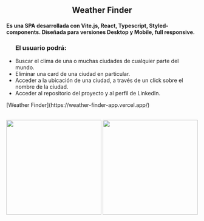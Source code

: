 &nbsp;
<h2 align="center">Weather Finder</h2>

<h4>Es una SPA desarrollada con Vite.js, React, Typescript, Styled-components. Diseñada para versiones Desktop y Mobile, full responsive.</h4>

<ul>
  <h3>El usuario podrá: </h3>

<li>Buscar el clima de una o muchas ciudades de cualquier parte del mundo. </li>
<li>Eliminar una card de una ciudad en particular.</li>
<li>Acceder a la ubicación de una ciudad, a través de un click sobre el nombre de la ciudad.</li>
<li>Acceder al repositorio del proyecto y al perfil de LinkedIn.</li>

</ul>

 </h4>
[Weather Finder](https://weather-finder-app.vercel.app/)
<br />

<br />
<p align="start">
  <a><img width="250px" src="https://i.imgur.com/NW97Fip.png"></a>
  <a><img width="250px" src="https://i.imgur.com/rZw9lZc.png"/></a>

</p>

&nbsp;
